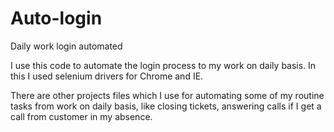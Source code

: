 # Auto-login
Daily work login automated

I use this code to automate the login process to my work on daily basis. In this I used selenium drivers for Chrome and IE.

There are other projects files which I use for automating some of my routine tasks from work on daily basis, like closing tickets, answering calls if I get a call from customer in my absence.
